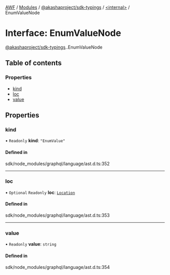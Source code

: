 [AWF](../README.md) / [Modules](../modules.md) / [@akashaproject/sdk-typings](../modules/akashaproject_sdk_typings.md) / [<internal\>](../modules/akashaproject_sdk_typings._internal_.md) / EnumValueNode

# Interface: EnumValueNode

[@akashaproject/sdk-typings](../modules/akashaproject_sdk_typings.md).[<internal>](../modules/akashaproject_sdk_typings._internal_.md).EnumValueNode

## Table of contents

### Properties

- [kind](akashaproject_sdk_typings._internal_.EnumValueNode.md#kind)
- [loc](akashaproject_sdk_typings._internal_.EnumValueNode.md#loc)
- [value](akashaproject_sdk_typings._internal_.EnumValueNode.md#value)

## Properties

### kind

• `Readonly` **kind**: ``"EnumValue"``

#### Defined in

sdk/node_modules/graphql/language/ast.d.ts:352

___

### loc

• `Optional` `Readonly` **loc**: [`Location`](../classes/akashaproject_sdk_typings._internal_.Location.md)

#### Defined in

sdk/node_modules/graphql/language/ast.d.ts:353

___

### value

• `Readonly` **value**: `string`

#### Defined in

sdk/node_modules/graphql/language/ast.d.ts:354
